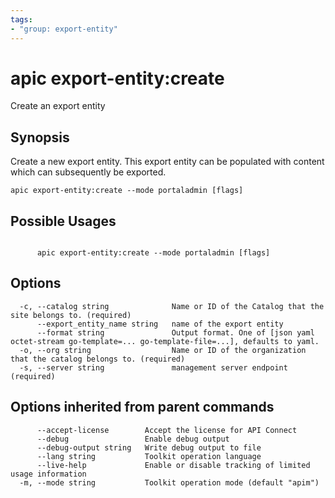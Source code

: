 ```yaml
---
tags:
- "group: export-entity"
---
```

# apic export-entity:create

Create an export entity

## Synopsis

Create a new export entity. This export entity can be populated with content which can subsequently be exported.

```
apic export-entity:create --mode portaladmin [flags]
```

## Possible Usages

```

      apic export-entity:create --mode portaladmin [flags]

```

## Options

```
  -c, --catalog string              Name or ID of the Catalog that the site belongs to. (required)
      --export_entity_name string   name of the export entity
      --format string               Output format. One of [json yaml octet-stream go-template=... go-template-file=...], defaults to yaml.
  -o, --org string                  Name or ID of the organization that the catalog belongs to. (required)
  -s, --server string               management server endpoint (required)
```

## Options inherited from parent commands

```
      --accept-license        Accept the license for API Connect
      --debug                 Enable debug output
      --debug-output string   Write debug output to file
      --lang string           Toolkit operation language
      --live-help             Enable or disable tracking of limited usage information
  -m, --mode string           Toolkit operation mode (default "apim")
```
